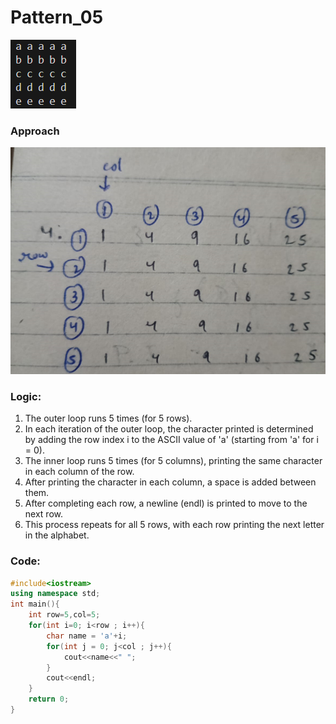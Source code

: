 # Pattern_05
![Local Image](./pics/Pattern_05.png)

### Approach
![Local Image](./pics/Approach_05.png)<br>

### Logic:
1. The outer loop runs 5 times (for 5 rows).
2. In each iteration of the outer loop, the character printed is determined by adding the row index i to the ASCII value of 'a' (starting from 'a' for i = 0).
3. The inner loop runs 5 times (for 5 columns), printing the same character in each column of the row.
4. After printing the character in each column, a space is added between them.
5. After completing each row, a newline (endl) is printed to move to the next row.
6. This process repeats for all 5 rows, with each row printing the next letter in the alphabet.

### Code:
```cpp
#include<iostream>
using namespace std;
int main(){
    int row=5,col=5;
    for(int i=0; i<row ; i++){
        char name = 'a'+i;
        for(int j = 0; j<col ; j++){
            cout<<name<<" ";
        }
        cout<<endl;
    }
    return 0;
}
```